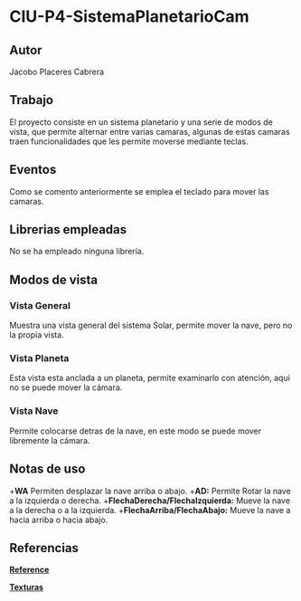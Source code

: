 # CIU-P4-SistemaPlanetarioCam
## Autor
Jacobo Placeres Cabrera

## Trabajo
El proyecto consiste en un sistema planetario y una serie de modos de vista, que permite alternar entre varias camaras, algunas de estas camaras traen funcionalidades que les permite moverse mediante teclas.


## Eventos
Como se comento anteriormente se emplea el teclado para mover las camaras.

## Librerias empleadas
No se ha empleado ninguna librería.

## Modos de vista
### Vista General
  Muestra una vista general del sistema Solar, permite mover la nave, pero no la propia vista.

### Vista Planeta
  Esta vista esta anclada a un planeta, permite examinarlo con atención, aqui no se puede mover la cámara.

### Vista Nave
 Permite colocarse detras de la nave, en este modo se puede mover libremente la cámara.
 
## Notas de uso
+**WA** Permiten desplazar la nave arriba o abajo.
+**AD:** Permite Rotar la nave a la izquierda o derecha.
+**FlechaDerecha/FlechaIzquierda:** Mueve la nave a la derecha o a la izquierda.
+**FlechaArriba/FlechaAbajo:** Mueve la nave a hacia arriba o hacia abajo.

## Referencias
**[Reference](https://processing.org/reference)**

**[Texturas](https://www.solarsystemscope.com/textures/)**
